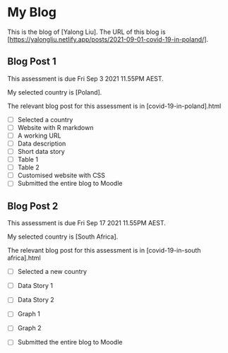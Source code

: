 # My Blog


This is the blog of [Yalong Liu].
The URL of this blog is [https://yalongliu.netlify.app/posts/2021-09-01-covid-19-in-poland/].

## Blog Post 1

This assessment is due Fri Sep 3 2021 11.55PM AEST.

My selected country is [Poland].

The relevant blog post for this assessment is in [covid-19-in-poland].html

- [ ] Selected a country
- [ ] Website with R markdown 
- [ ] A working URL
- [ ] Data description
- [ ] Short data story
- [ ] Table 1
- [ ] Table 2
- [ ] Customised website with CSS
- [ ] Submitted the entire blog to Moodle

## Blog Post 2

This assessment is due Fri Sep 17 2021 11.55PM AEST.

My selected country is [South Africa].

The relevant blog post for this assessment is in [covid-19-in-south africa].html

- [ ] Selected a new country
- [ ] Data Story 1
- [ ] Data Story 2
- [ ] Graph 1
- [ ] Graph 2
- [ ] Submitted the entire blog to Moodle


